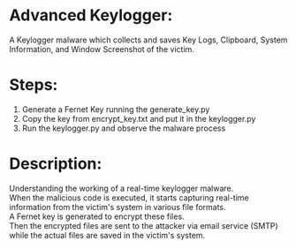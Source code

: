 # Advanced Keylogger:
A Keylogger malware which collects and saves Key Logs, Clipboard, System Information, and Window Screenshot of the victim. 

# Steps:
1. Generate a Fernet Key running the generate_key.py
2. Copy the key from encrypt_key.txt and put it in the keylogger.py
3. Run the keylogger.py and observe the malware process
  
# Description:
Understanding the working of a real-time keylogger malware.<br> 
When the malicious code is executed, it starts capturing real-time information from the victim's system in various file formats.<br>
A Fernet key is generated to encrypt these files.<br>
Then the encrypted files are sent to the attacker via email service (SMTP) while the actual files are saved in the victim's system.
